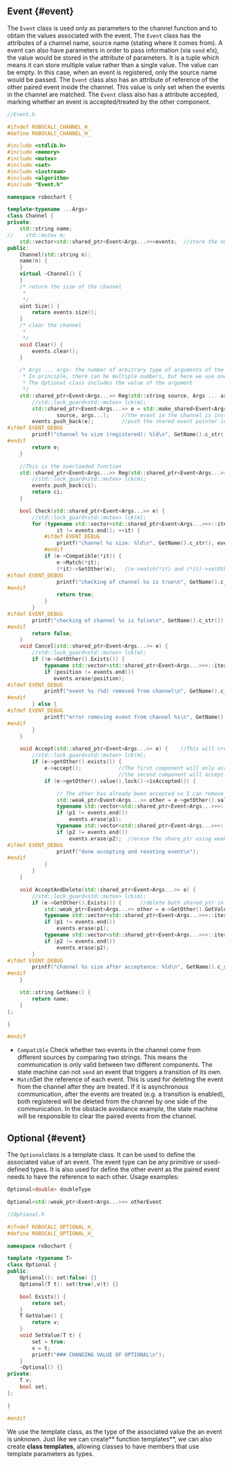 ## Event {#event}

The `Event` class is used only as parameters to the channel function and to obtain the values associated with the event. The `Event` class has the attributes of a channel name, source name \(stating where it comes from\). A event can also have parameters in order to pass information \(via `send` e!x\), the value would be stored in the attribute of parameters. It is a tuple which means it can store multiple value rather than a single value. The value can be empty. In this case, when an event is registered, only the source name would be passed. The `Event` class also has an attribute of reference of the other paired event inside the channel. This value is only set when the events in the channel are matched.  The `Event` class also has a attribute accepted, marking whether an event is accepted/treated by the other component.

```cpp
//Event.h

#ifndef ROBOCALC_CHANNEL_H_
#define ROBOCALC_CHANNEL_H_

#include <stdlib.h>
#include <memory>
#include <mutex>
#include <set>
#include <iostream>
#include <algorithm>
#include "Event.h"

namespace robochart {

template<typename ...Args>
class Channel {
private:
    std::string name;
//    std::mutex m;
    std::vector<std::shared_ptr<Event<Args...>>>events;  //store the number of shared event pointer in the channel
public:
    Channel(std::string n):
    name(n) {
    }
    virtual ~Channel() {
    }
    /* return the size of the channel
     *
     */
    uint Size() {
        return events.size();
    }
    /* clear the channel
     *
     */
    void Clear() {
        events.clear();
    }

    /* Args ... args: the number of arbitrary type of arguments of the event;
     * In principle, there can be multiple numbers, but here we use one, which is Optional.
     * The Optional class includes the value of the argument
     */
    std::shared_ptr<Event<Args...>> Reg(std::string source, Args ... args) {
        //std::lock_guard<std::mutex> lck(m);
        std::shared_ptr<Event<Args...>> e = std::make_shared<Event<Args...>>(name,
                source, args...);    //the event in the channel is instantiated here: call Event constructor
        events.push_back(e);         //push the shared event pointer into the channel
#ifdef EVENT_DEBUG
        printf("channel %s size (registered): %ld\n", GetName().c_str(), events.size());
#endif
        return e;
    }

    //This is the overloaded function
    std::shared_ptr<Event<Args...>> Reg(std::shared_ptr<Event<Args...>> ci) {
        //std::lock_guard<std::mutex> lck(m);
        events.push_back(ci);
        return ci;
    }

    bool Check(std::shared_ptr<Event<Args...>> e) {
        //std::lock_guard<std::mutex> lck(m);
        for (typename std::vector<std::shared_ptr<Event<Args...>>>::iterator it = events.begin();
                it != events.end(); ++it) {
            #ifdef EVENT_DEBUG
                printf("channel %s size: %ld\n", GetName().c_str(), events.size());
            #endif
            if (e->Compatible(*it)) {
                e->Match(*it);
                (*it)->SetOther(e);   //e->match(*it) and (*it)->setOther(e) will make sure the matched events will have a reference to each other
#ifdef EVENT_DEBUG
                printf("checking of channel %s is true\n", GetName().c_str());
#endif
                return true;
            }
        }
#ifdef EVENT_DEBUG
        printf("checking of channel %s is false\n", GetName().c_str());
#endif
        return false;
    }
    void Cancel(std::shared_ptr<Event<Args...>> e) {
        //std::lock_guard<std::mutex> lck(m);
        if (!e->GetOther().Exists()) {
            typename std::vector<std::shared_ptr<Event<Args...>>>::iterator position = std::find(events.begin(), events.end(), e);
            if (position != events.end())
               events.erase(position);
#ifdef EVENT_DEBUG
            printf("event %s (%d) removed from channel\n", GetName().c_str(), e != nullptr);
#endif
        } else {
#ifdef EVENT_DEBUG
            printf("error removing event from channel %s\n", GetName().c_str());
#endif
        }
    }

    void Accept(std::shared_ptr<Event<Args...>> e) {    //This will create a temp new shared pointer which will be out of scope when the function terminates
        //std::lock_guard<std::mutex> lck(m);
        if (e->getOther().exists()) {
            e->accept();            //The first component will only accept the event (but not delete the event in the channel), because e->getOther().value().lock()->isAccepted() is false;
                                    //the second component will accept the event as well; but it will also delete both events in the channel, because e->getOther().value().lock()->isAccepted() becomes true.
            if (e->getOther().value().lock()->isAccepted()) {

                // The other has already been accepted so I can remove and reset both
                std::weak_ptr<Event<Args...>> other = e->getOther().value();
                typename std::vector<std::shared_ptr<Event<Args...>>>::iterator p1 = std::find(events.begin(), events.end(), e);
                if (p1 != events.end())
                    events.erase(p1);
                typename std::vector<std::shared_ptr<Event<Args...>>>::iterator p2 = std::find(events.begin(), events.end(), other.lock());
                if (p2 != events.end())
                    events.erase(p2);  //erase the share_ptr using weak_ptr.lock; the weak_ptr will expire when it is out of the if scope; in this case, both the shared_point are deleted in the channel
#ifdef EVENT_DEBUG
                printf("done accepting and reseting event\n");
#endif
            }
        }
    }

    void AcceptAndDelete(std::shared_ptr<Event<Args...>> e) {
        //std::lock_guard<std::mutex> lck(m);
        if (e->GetOther().Exists()) {      //delete both shared_ptr in the channel; if check() returns true; e->getOther().exists() will return true
            std::weak_ptr<Event<Args...>> other = e->GetOther().GetValue();
            typename std::vector<std::shared_ptr<Event<Args...>>>::iterator p1 = std::find(events.begin(), events.end(), e);
            if (p1 != events.end())
                events.erase(p1);
            typename std::vector<std::shared_ptr<Event<Args...>>>::iterator p2 = std::find(events.begin(), events.end(), other.lock());
            if (p2 != events.end())
                events.erase(p2);
        }
#ifdef EVENT_DEBUG
        printf("channel %s size after acceptance: %ld\n", GetName().c_str(), events.size());
#endif
    }

    std::string GetName() {
        return name;
    }
};

}

#endif
```

* `Compatible` Check whether two events in the channel come from different sources by comparing two strings. This means the communication is only valid between two different components. The state machine can not `send` an event that triggers a transition of its own. 
* `Match`Set the reference of each event. This is used for deleting the event from the channel after they are treated. If it is asynchronous communication, after the events are treated \(e.g. a transition is enabled\), both registered will be deleted from the channel by one side of the communication. In the obstacle avoidance example, the state machine will be responsible to clear the paired events from the channel.

## Optional {#event}

The `Optional`class is a template class. It can be used to define the associated value of an event. The event type can be any primitive or used-defined types. It is also used for define the other event as the paired event needs to have the reference to each other. Usage examples:

```cpp
Optional<double> doubleType
```

```cpp
Optional<std::weak_ptr<Event<Args...>>> otherEvent
```

```cpp
//Optional.h

#ifndef ROBOCALC_OPTIONAL_H_
#define ROBOCALC_OPTIONAL_H_

namespace robochart {

template <typename T>
class Optional {
public:
    Optional(): set(false) {}
    Optional(T t): set(true),v(t) {}

    bool Exists() {
        return set;
    }
    T GetValue() {
        return v;
    }
    void SetValue(T t) {
        set = true;
        v = t;
        printf("### CHANGING VALUE OF OPTIONAL\n");
    }
    ~Optional() {}
private:
    T v;
    bool set;
};

}

#endif
```

We use the template class, as the type of the associated value the an event is unknown. Just like we can create** function templates**, we can also create **class templates**, allowing classes to have members that use template parameters as types.

